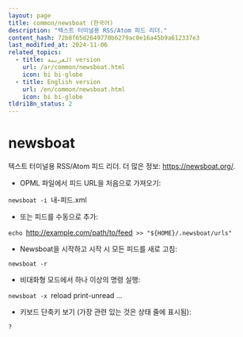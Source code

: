 ```yaml
---
layout: page
title: common/newsboat (한국어)
description: "텍스트 터미널용 RSS/Atom 피드 리더."
content_hash: 72b8f65d2649770b6279ac0e16a45b9a612337e3
last_modified_at: 2024-11-06
related_topics:
  - title: العربية version
    url: /ar/common/newsboat.html
    icon: bi bi-globe
  - title: English version
    url: /en/common/newsboat.html
    icon: bi bi-globe
tldri18n_status: 2
---
```

# newsboat

텍스트 터미널용 RSS/Atom 피드 리더.
더 많은 정보: <https://newsboat.org/>.

- OPML 파일에서 피드 URL을 처음으로 가져오기:

`newsboat -i `<span class="tldr-var badge badge-pill bg-dark-lm bg-white-dm text-white-lm text-dark-dm font-weight-bold">내-피드.xml</span>

- 또는 피드를 수동으로 추가:

`echo `<span class="tldr-var badge badge-pill bg-dark-lm bg-white-dm text-white-lm text-dark-dm font-weight-bold">http://example.com/path/to/feed</span>` >> "${HOME}/.newsboat/urls"`

- Newsboat을 시작하고 시작 시 모든 피드를 새로 고침:

`newsboat -r`

- 비대화형 모드에서 하나 이상의 명령 실행:

`newsboat -x `<span class="tldr-var badge badge-pill bg-dark-lm bg-white-dm text-white-lm text-dark-dm font-weight-bold">reload print-unread ...</span>

- 키보드 단축키 보기 (가장 관련 있는 것은 상태 줄에 표시됨):

`?`
